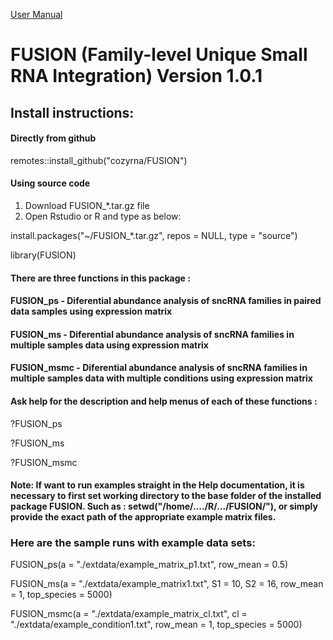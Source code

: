 
[User Manual](inst/docs/FUSION_v1.0.1_User_Manual.pdf)

# FUSION (Family-level Unique Small RNA Integration) Version 1.0.1

## Install instructions:

#### Directly from github

remotes::install_github("cozyrna/FUSION")

#### Using source code

1. Download FUSION_*.tar.gz file
2. Open Rstudio or R and type as below:

install.packages("~/FUSION_*.tar.gz", repos = NULL, type = "source")

library(FUSION)

#### There are three functions in this package : 

#### FUSION_ps - Diferential abundance analysis of sncRNA families in paired data samples using expression matrix

#### FUSION_ms - Diferential abundance analysis of sncRNA families in multiple samples data using expression matrix

#### FUSION_msmc - Diferential abundance analysis of sncRNA families in multiple samples data with multiple conditions using expression matrix
 
#### Ask help for the description and help menus of each of these functions :

?FUSION_ps

?FUSION_ms

?FUSION_msmc 

#### Note: If want to run examples straight in the Help documentation, it is necessary to first set working directory to the base folder of the installed package FUSION. Such as : setwd("/home/..../R/.../FUSION/"), or simply provide the exact path of the appropriate example matrix files.


### Here are the sample runs with example data sets:

FUSION_ps(a = "./extdata/example_matrix_p1.txt", row_mean = 0.5)

FUSION_ms(a = "./extdata/example_matrix1.txt", S1 = 10, S2 = 16, row_mean = 1, top_species = 5000)

FUSION_msmc(a = "./extdata/example_matrix_cl.txt", cl = "./extdata/example_condition1.txt", row_mean = 1, top_species = 5000) 

